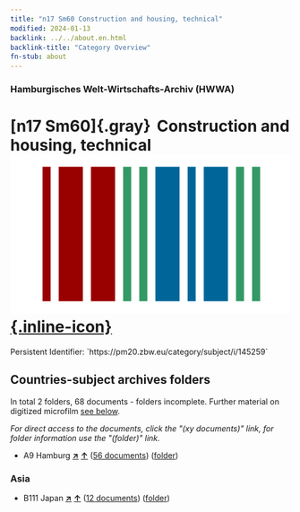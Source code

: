 ```yaml
---
title: "n17 Sm60 Construction and housing, technical"
modified: 2024-01-13
backlink: ../../about.en.html
backlink-title: "Category Overview"
fn-stub: about
---
```


### Hamburgisches Welt-Wirtschafts-Archiv (HWWA)

# [n17 Sm60]{.gray}&#8201; Construction and housing, technical &#160; [![Wikidata](/images/Wikidata-logo.svg "Wikidata"){.inline-icon}](http://www.wikidata.org/entity/Q104710917)

<div class="hint">Persistent Identifier: `https://pm20.zbw.eu/category/subject/i/145259`</div>







## Countries-subject archives folders







In total 2 folders, 68 documents - folders incomplete. Further material on digitized microfilm [see below](#filmsections).

_For direct access to the documents, click the "(xy documents)" link, for folder information use the "(folder)" link._


- A9 Hamburg [**&nearr;**](../../../geo/i/140905/about.en.html "Hamburg (all folders)") [**&uarr;**](../../../geo/about.en.html#A9 "Country category system") (<a href="https://pm20.zbw.eu/iiifview/folder/sh/140905,145259" title="about: Hamburg : Construction and housing, technical" target="_blank">56 documents</a>) ([folder](../../../../folder/sh/1409xx/140905/1452xx/145259/about.en.html))

### Asia

- B111 Japan [**&nearr;**](../../../geo/i/141272/about.en.html "Japan (all folders)") [**&uarr;**](../../../geo/about.en.html#B111 "Country category system") (<a href="https://pm20.zbw.eu/iiifview/folder/sh/141272,145259" title="about: Japan : Construction and housing, technical" target="_blank">12 documents</a>) ([folder](../../../../folder/sh/1412xx/141272/1452xx/145259/about.en.html))



<a id="filmsections" />













